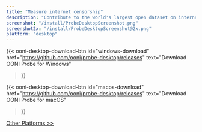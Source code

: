 ```yaml
---
title: "Measure internet censorship"
description: "Contribute to the world's largest open dataset on internet censorship"
screenshot: "/install/ProbeDesktopScreenshot.png"
screenshot2x: "/install/ProbeDesktopScreenshot@2x.png"
platform: "desktop"
---
```


{{< ooni-desktop-download-btn
    id="windows-download"
    href="https://github.com/ooni/probe-desktop/releases"
    text="Download OONI Probe for Windows"
>}}

{{< ooni-desktop-download-btn
    id="macos-download"
    href="https://github.com/ooni/probe-desktop/releases"
    text="Download OONI Probe for macOS"
>}}

[Other Platforms >>](/install/all)
